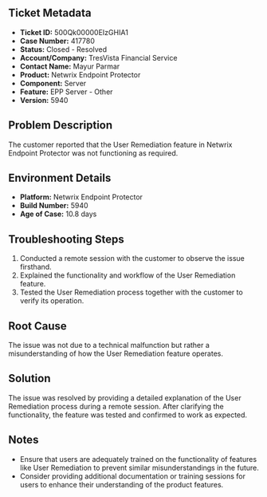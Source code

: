 ## Ticket Metadata
- **Ticket ID:** 500Qk00000EIzGHIA1
- **Case Number:** 417780
- **Status:** Closed - Resolved
- **Account/Company:** TresVista Financial Service
- **Contact Name:** Mayur Parmar
- **Product:** Netwrix Endpoint Protector
- **Component:** Server
- **Feature:** EPP Server - Other
- **Version:** 5940

## Problem Description
The customer reported that the User Remediation feature in Netwrix Endpoint Protector was not functioning as required.

## Environment Details
- **Platform:** Netwrix Endpoint Protector
- **Build Number:** 5940
- **Age of Case:** 10.8 days

## Troubleshooting Steps
1. Conducted a remote session with the customer to observe the issue firsthand.
2. Explained the functionality and workflow of the User Remediation feature.
3. Tested the User Remediation process together with the customer to verify its operation.

## Root Cause
The issue was not due to a technical malfunction but rather a misunderstanding of how the User Remediation feature operates.

## Solution
The issue was resolved by providing a detailed explanation of the User Remediation process during a remote session. After clarifying the functionality, the feature was tested and confirmed to work as expected.

## Notes
- Ensure that users are adequately trained on the functionality of features like User Remediation to prevent similar misunderstandings in the future.
- Consider providing additional documentation or training sessions for users to enhance their understanding of the product features.